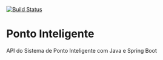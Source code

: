 [![Build Status](https://travis-ci.org/VictorJunior/ponto-inteligente-api.svg?branch=master)](https://travis-ci.org/VictorJunior/ponto-inteligente-api)

# Ponto Inteligente
API do Sistema de Ponto Inteligente com Java e Spring Boot
